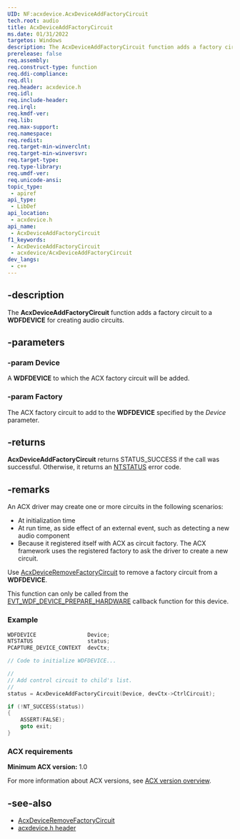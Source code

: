```yaml
---
UID: NF:acxdevice.AcxDeviceAddFactoryCircuit
tech.root: audio
title: AcxDeviceAddFactoryCircuit
ms.date: 01/31/2022
targetos: Windows
description: The AcxDeviceAddFactoryCircuit function adds a factory circuit to a WDFDEVICE for creating audio circuits.
prerelease: false
req.assembly: 
req.construct-type: function
req.ddi-compliance: 
req.dll: 
req.header: acxdevice.h
req.idl: 
req.include-header: 
req.irql: 
req.kmdf-ver: 
req.lib: 
req.max-support: 
req.namespace: 
req.redist: 
req.target-min-winverclnt: 
req.target-min-winversvr: 
req.target-type: 
req.type-library: 
req.umdf-ver: 
req.unicode-ansi: 
topic_type:
 - apiref
api_type:
 - LibDef
api_location:
 - acxdevice.h
api_name:
 - AcxDeviceAddFactoryCircuit
f1_keywords:
 - AcxDeviceAddFactoryCircuit
 - acxdevice/AcxDeviceAddFactoryCircuit
dev_langs:
 - c++
---
```


## -description

The **AcxDeviceAddFactoryCircuit** function adds a factory circuit to a **WDFDEVICE** for creating audio circuits.

## -parameters

### -param Device

A **WDFDEVICE** to which the ACX factory circuit will be added.

### -param Factory

The ACX factory circuit to add to the **WDFDEVICE** specified by the *Device* parameter.

## -returns

**AcxDeviceAddFactoryCircuit** returns STATUS_SUCCESS if the call was successful. Otherwise, it returns an [NTSTATUS](/windows-hardware/drivers/kernel/using-ntstatus-values) error code.

## -remarks

An ACX driver may create one or more circuits in the following scenarios:

* At initialization time
* At run time, as side effect of an external event, such as detecting a new audio component
* Because it registered itself with ACX as circuit factory. The ACX framework uses the registered factory to ask the driver to create a new circuit.

Use [AcxDeviceRemoveFactoryCircuit](nf-acxdevice-acxdeviceremovefactorycircuit.md) to remove a factory circuit from a **WDFDEVICE**.

This function can only be called from the [EVT_WDF_DEVICE_PREPARE_HARDWARE](/windows-hardware/drivers/ddi/wdfdevice/nc-wdfdevice-evt_wdf_device_prepare_hardware) callback function for this device.

### Example

```cpp
WDFDEVICE                Device;
NTSTATUS                 status;
PCAPTURE_DEVICE_CONTEXT  devCtx;

// Code to initialize WDFDEVICE...

//
// Add control circuit to child's list.
//
status = AcxDeviceAddFactoryCircuit(Device, devCtx->CtrlCircuit);

if (!NT_SUCCESS(status))
{
    ASSERT(FALSE);
    goto exit;
}
```

### ACX requirements

**Minimum ACX version:** 1.0

For more information about ACX versions, see [ACX version overview](/windows-hardware/drivers/audio/acx-version-overview).

## -see-also

* [AcxDeviceRemoveFactoryCircuit](nf-acxdevice-acxdeviceremovefactorycircuit.md)
* [acxdevice.h header](index.md)

